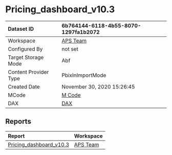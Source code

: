 



# Pricing_dashboard_v10.3

|Dataset ID|6b764144-6118-4b55-8070-1297fa1b2072|
| :--- | :--- |
|Workspace|[APS Team](../Workspaces/APS-Team.md)|
|Configured By|not set|
|Target Storage Mode|Abf|
|Content Provider Type|PbixInImportMode|
|Created Date|November 30, 2020 15:26:45|
|MCode|[M Code](./Pricing_dashboard_v10.3/mcode.md)|
|DAX|[DAX](./Pricing_dashboard_v10.3/dax.md)|

## Reports

|Report|Workspace|
| :--- | :--- |
|[Pricing_dashboard_v10.3](../Reports/Pricing_dashboard_v10.3.md)|[APS Team](../Workspaces/APS-Team.md)|
